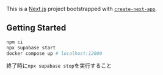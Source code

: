 This is a [Next.js](https://nextjs.org/) project bootstrapped with [`create-next-app`](https://github.com/vercel/next.js/tree/canary/packages/create-next-app).

## Getting Started

```sh
npm ci
npx supabase start
docker compose up # localhost:12000
```

終了時に`npx supabase stop`を実行すること